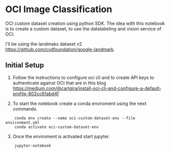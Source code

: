 # OCI Image Classification 

OCI custom dataset creation using python SDK. The idea with this notebook is to create a custom dataset, to use the datalabeling and vision service of OCI.

I'll be using the landmaks dataset v2 https://github.com/cvdfoundation/google-landmark.

## Initial Setup

1. Follow the instructions to configure oci cli and to create API keys to authenticate against OCI that are in this blog https://medium.com/@carlgira/install-oci-cli-and-configure-a-default-profile-802cc61abd4f

2. To start the notebook create a conda enviroment using the next commands.

```
    conda env create --name oci-custom-dataset-env --file environment.yml
    conda activate oci-custom-dataset-env
```

3. Once the enviroment is activated start jupyter.

```
    jupyter-notebook
```

